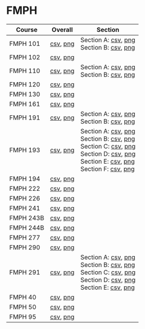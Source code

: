 # FMPH

| Course | Overall | Section |
| ------ | ------- | ------- |
| FMPH 101 | [csv](https://github.com/UCSD-Historical-Enrollment-Data/2024Winter/blob/main/overall/FMPH%20101.csv), [png](https://raw.githubusercontent.com/UCSD-Historical-Enrollment-Data/2024Winter/main/plot_overall/FMPH%20101.png) | Section A: [csv](https://github.com/UCSD-Historical-Enrollment-Data/2024Winter/blob/main/section/FMPH%20101_A.csv), [png](https://raw.githubusercontent.com/UCSD-Historical-Enrollment-Data/2024Winter/main/plot_section/FMPH%20101_A.png)<br>Section B: [csv](https://github.com/UCSD-Historical-Enrollment-Data/2024Winter/blob/main/section/FMPH%20101_B.csv), [png](https://raw.githubusercontent.com/UCSD-Historical-Enrollment-Data/2024Winter/main/plot_section/FMPH%20101_B.png) |
| FMPH 102 | [csv](https://github.com/UCSD-Historical-Enrollment-Data/2024Winter/blob/main/overall/FMPH%20102.csv), [png](https://raw.githubusercontent.com/UCSD-Historical-Enrollment-Data/2024Winter/main/plot_overall/FMPH%20102.png) |  |
| FMPH 110 | [csv](https://github.com/UCSD-Historical-Enrollment-Data/2024Winter/blob/main/overall/FMPH%20110.csv), [png](https://raw.githubusercontent.com/UCSD-Historical-Enrollment-Data/2024Winter/main/plot_overall/FMPH%20110.png) | Section A: [csv](https://github.com/UCSD-Historical-Enrollment-Data/2024Winter/blob/main/section/FMPH%20110_A.csv), [png](https://raw.githubusercontent.com/UCSD-Historical-Enrollment-Data/2024Winter/main/plot_section/FMPH%20110_A.png)<br>Section B: [csv](https://github.com/UCSD-Historical-Enrollment-Data/2024Winter/blob/main/section/FMPH%20110_B.csv), [png](https://raw.githubusercontent.com/UCSD-Historical-Enrollment-Data/2024Winter/main/plot_section/FMPH%20110_B.png) |
| FMPH 120 | [csv](https://github.com/UCSD-Historical-Enrollment-Data/2024Winter/blob/main/overall/FMPH%20120.csv), [png](https://raw.githubusercontent.com/UCSD-Historical-Enrollment-Data/2024Winter/main/plot_overall/FMPH%20120.png) |  |
| FMPH 130 | [csv](https://github.com/UCSD-Historical-Enrollment-Data/2024Winter/blob/main/overall/FMPH%20130.csv), [png](https://raw.githubusercontent.com/UCSD-Historical-Enrollment-Data/2024Winter/main/plot_overall/FMPH%20130.png) |  |
| FMPH 161 | [csv](https://github.com/UCSD-Historical-Enrollment-Data/2024Winter/blob/main/overall/FMPH%20161.csv), [png](https://raw.githubusercontent.com/UCSD-Historical-Enrollment-Data/2024Winter/main/plot_overall/FMPH%20161.png) |  |
| FMPH 191 | [csv](https://github.com/UCSD-Historical-Enrollment-Data/2024Winter/blob/main/overall/FMPH%20191.csv), [png](https://raw.githubusercontent.com/UCSD-Historical-Enrollment-Data/2024Winter/main/plot_overall/FMPH%20191.png) | Section A: [csv](https://github.com/UCSD-Historical-Enrollment-Data/2024Winter/blob/main/section/FMPH%20191_A.csv), [png](https://raw.githubusercontent.com/UCSD-Historical-Enrollment-Data/2024Winter/main/plot_section/FMPH%20191_A.png)<br>Section B: [csv](https://github.com/UCSD-Historical-Enrollment-Data/2024Winter/blob/main/section/FMPH%20191_B.csv), [png](https://raw.githubusercontent.com/UCSD-Historical-Enrollment-Data/2024Winter/main/plot_section/FMPH%20191_B.png) |
| FMPH 193 | [csv](https://github.com/UCSD-Historical-Enrollment-Data/2024Winter/blob/main/overall/FMPH%20193.csv), [png](https://raw.githubusercontent.com/UCSD-Historical-Enrollment-Data/2024Winter/main/plot_overall/FMPH%20193.png) | Section A: [csv](https://github.com/UCSD-Historical-Enrollment-Data/2024Winter/blob/main/section/FMPH%20193_A.csv), [png](https://raw.githubusercontent.com/UCSD-Historical-Enrollment-Data/2024Winter/main/plot_section/FMPH%20193_A.png)<br>Section B: [csv](https://github.com/UCSD-Historical-Enrollment-Data/2024Winter/blob/main/section/FMPH%20193_B.csv), [png](https://raw.githubusercontent.com/UCSD-Historical-Enrollment-Data/2024Winter/main/plot_section/FMPH%20193_B.png)<br>Section C: [csv](https://github.com/UCSD-Historical-Enrollment-Data/2024Winter/blob/main/section/FMPH%20193_C.csv), [png](https://raw.githubusercontent.com/UCSD-Historical-Enrollment-Data/2024Winter/main/plot_section/FMPH%20193_C.png)<br>Section D: [csv](https://github.com/UCSD-Historical-Enrollment-Data/2024Winter/blob/main/section/FMPH%20193_D.csv), [png](https://raw.githubusercontent.com/UCSD-Historical-Enrollment-Data/2024Winter/main/plot_section/FMPH%20193_D.png)<br>Section E: [csv](https://github.com/UCSD-Historical-Enrollment-Data/2024Winter/blob/main/section/FMPH%20193_E.csv), [png](https://raw.githubusercontent.com/UCSD-Historical-Enrollment-Data/2024Winter/main/plot_section/FMPH%20193_E.png)<br>Section F: [csv](https://github.com/UCSD-Historical-Enrollment-Data/2024Winter/blob/main/section/FMPH%20193_F.csv), [png](https://raw.githubusercontent.com/UCSD-Historical-Enrollment-Data/2024Winter/main/plot_section/FMPH%20193_F.png) |
| FMPH 194 | [csv](https://github.com/UCSD-Historical-Enrollment-Data/2024Winter/blob/main/overall/FMPH%20194.csv), [png](https://raw.githubusercontent.com/UCSD-Historical-Enrollment-Data/2024Winter/main/plot_overall/FMPH%20194.png) |  |
| FMPH 222 | [csv](https://github.com/UCSD-Historical-Enrollment-Data/2024Winter/blob/main/overall/FMPH%20222.csv), [png](https://raw.githubusercontent.com/UCSD-Historical-Enrollment-Data/2024Winter/main/plot_overall/FMPH%20222.png) |  |
| FMPH 226 | [csv](https://github.com/UCSD-Historical-Enrollment-Data/2024Winter/blob/main/overall/FMPH%20226.csv), [png](https://raw.githubusercontent.com/UCSD-Historical-Enrollment-Data/2024Winter/main/plot_overall/FMPH%20226.png) |  |
| FMPH 241 | [csv](https://github.com/UCSD-Historical-Enrollment-Data/2024Winter/blob/main/overall/FMPH%20241.csv), [png](https://raw.githubusercontent.com/UCSD-Historical-Enrollment-Data/2024Winter/main/plot_overall/FMPH%20241.png) |  |
| FMPH 243B | [csv](https://github.com/UCSD-Historical-Enrollment-Data/2024Winter/blob/main/overall/FMPH%20243B.csv), [png](https://raw.githubusercontent.com/UCSD-Historical-Enrollment-Data/2024Winter/main/plot_overall/FMPH%20243B.png) |  |
| FMPH 244B | [csv](https://github.com/UCSD-Historical-Enrollment-Data/2024Winter/blob/main/overall/FMPH%20244B.csv), [png](https://raw.githubusercontent.com/UCSD-Historical-Enrollment-Data/2024Winter/main/plot_overall/FMPH%20244B.png) |  |
| FMPH 277 | [csv](https://github.com/UCSD-Historical-Enrollment-Data/2024Winter/blob/main/overall/FMPH%20277.csv), [png](https://raw.githubusercontent.com/UCSD-Historical-Enrollment-Data/2024Winter/main/plot_overall/FMPH%20277.png) |  |
| FMPH 290 | [csv](https://github.com/UCSD-Historical-Enrollment-Data/2024Winter/blob/main/overall/FMPH%20290.csv), [png](https://raw.githubusercontent.com/UCSD-Historical-Enrollment-Data/2024Winter/main/plot_overall/FMPH%20290.png) |  |
| FMPH 291 | [csv](https://github.com/UCSD-Historical-Enrollment-Data/2024Winter/blob/main/overall/FMPH%20291.csv), [png](https://raw.githubusercontent.com/UCSD-Historical-Enrollment-Data/2024Winter/main/plot_overall/FMPH%20291.png) | Section A: [csv](https://github.com/UCSD-Historical-Enrollment-Data/2024Winter/blob/main/section/FMPH%20291_A.csv), [png](https://raw.githubusercontent.com/UCSD-Historical-Enrollment-Data/2024Winter/main/plot_section/FMPH%20291_A.png)<br>Section B: [csv](https://github.com/UCSD-Historical-Enrollment-Data/2024Winter/blob/main/section/FMPH%20291_B.csv), [png](https://raw.githubusercontent.com/UCSD-Historical-Enrollment-Data/2024Winter/main/plot_section/FMPH%20291_B.png)<br>Section C: [csv](https://github.com/UCSD-Historical-Enrollment-Data/2024Winter/blob/main/section/FMPH%20291_C.csv), [png](https://raw.githubusercontent.com/UCSD-Historical-Enrollment-Data/2024Winter/main/plot_section/FMPH%20291_C.png)<br>Section D: [csv](https://github.com/UCSD-Historical-Enrollment-Data/2024Winter/blob/main/section/FMPH%20291_D.csv), [png](https://raw.githubusercontent.com/UCSD-Historical-Enrollment-Data/2024Winter/main/plot_section/FMPH%20291_D.png)<br>Section E: [csv](https://github.com/UCSD-Historical-Enrollment-Data/2024Winter/blob/main/section/FMPH%20291_E.csv), [png](https://raw.githubusercontent.com/UCSD-Historical-Enrollment-Data/2024Winter/main/plot_section/FMPH%20291_E.png) |
| FMPH 40 | [csv](https://github.com/UCSD-Historical-Enrollment-Data/2024Winter/blob/main/overall/FMPH%2040.csv), [png](https://raw.githubusercontent.com/UCSD-Historical-Enrollment-Data/2024Winter/main/plot_overall/FMPH%2040.png) |  |
| FMPH 50 | [csv](https://github.com/UCSD-Historical-Enrollment-Data/2024Winter/blob/main/overall/FMPH%2050.csv), [png](https://raw.githubusercontent.com/UCSD-Historical-Enrollment-Data/2024Winter/main/plot_overall/FMPH%2050.png) |  |
| FMPH 95 | [csv](https://github.com/UCSD-Historical-Enrollment-Data/2024Winter/blob/main/overall/FMPH%2095.csv), [png](https://raw.githubusercontent.com/UCSD-Historical-Enrollment-Data/2024Winter/main/plot_overall/FMPH%2095.png) |  |
